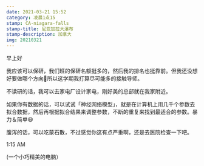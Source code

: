 ```yaml
---
date: 2021-03-21 15:52
category: 凌晨1点15
stamp: CA-niagara-falls
stamp-title: 尼亚加拉大瀑布
stamp-description: 加拿大
img: 20210321
---
```


<p>
早上好

我应该可以保研，我们班的保研名额挺多的，然后我的排名也挺靠前。但我还没想好要做哪个方向🤔所以这学期我打算尽可能多的接触导师。

不读研的话，我可以去家电厂设计家电，刚好美的总部就在我家附近。

如果你有数据的话，可以试试「神经网络模型」，就是在计算机上用几千个参数去拟合数据，然后再根据拟合结果来调整参数，不断的重复来找到最适合的参数。暴力＆简单😃

腹泻的话，可以吃蒙石散，不过感觉你这有点严重啊，还是去医院检查一下吧。


1:15 AM

(一个小巧精美的电脑）
</p>